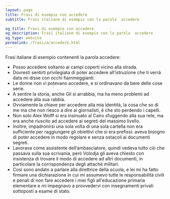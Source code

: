 ```yaml
---
layout: page
title: Frasi di esempio con accedere 
subtitle: Frasi italiane di esempio con la parola  accedere

og_title: Frasi di esempio con accedere 
og_description: Frasi italiane di esempio con la parola  accedere
og_type: website
permalink: /frasi/a/accedere.html
---
```


Frasi italiane di esempio contenenti la parola accedere:


- Posso accedere soltanto ai campi coperti vicino alla strada.
- Dovresti sentirti privilegiata di poter accedere all’istruzione che ti verrà data mi disse con occhi fiammeggianti.
- Le donne non vi potevano accedere, e si ordinavano da bere delle cose serie.
- A sentire la storia, anche Gil si arrabbia, ma ha meno problemi ad accedere alla sua rabbia.
- Ovviamente la chiave per accedere alla mia identità, la cosa che so di me ma che non riesco a dire ai giornalisti, è che sto perdendo i capelli.
- Non solo Alex Wolff si era insinuato al Cairo sfuggendo alla sua rete, ma era anche riuscito ad accedere ai segreti del massimo livello.
- Inoltre, impadronirsi una sola volta di una sola cartella non era sufficiente per raggiungere gli obiettivi che si era prefissi: aveva bisogno di poter accedere in modo regolare e senza ostacoli ai documenti segreti.
- Lavorava come assistente dell’ambasciatore, quindi vedeva tutto ciò che passava sulla sua scrivania, però Volodja gli aveva chiesto con insistenza di trovare il modo di accedere ad altri documenti, in particolare la corrispondenza degli attaché militari.
- Così sono andato a parlare alla direttrice della scuola, e lei mi ha fatto firmare una dichiarazione in cui mi assumevo tutte le responsabilità civili e penali di non fare accedere i miei figli all'educazione primaria elementare e mi impegnavo a provvedervi con insegnamenti privati sottoposti a esame di stato.
